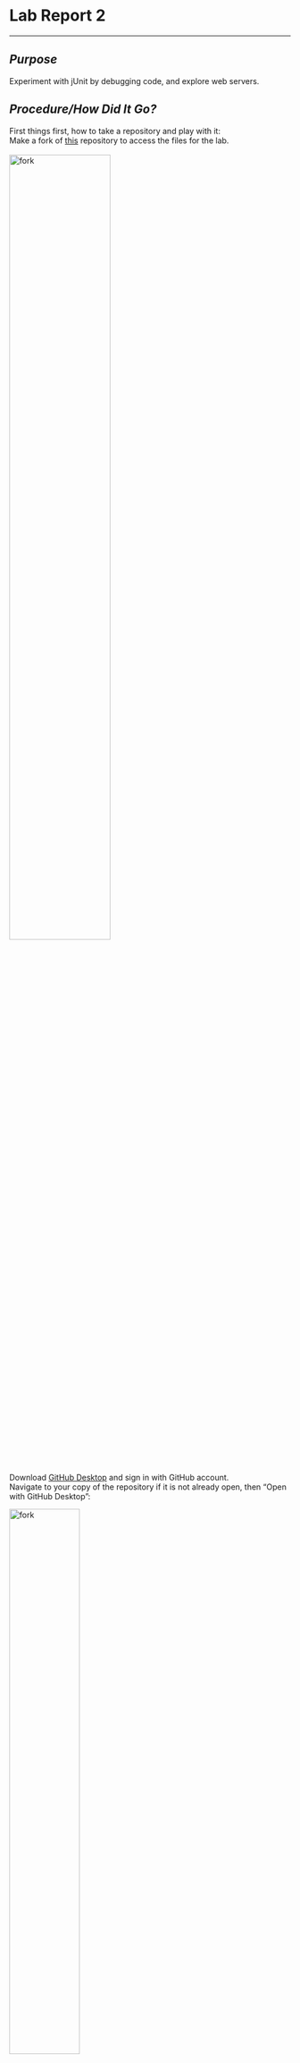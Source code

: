 # **Lab Report 2**
---

## ***Purpose***
Experiment with jUnit by debugging code, and explore web servers.

## ***Procedure/How Did It Go?***

First things first, how to take a repository and play with it: </br>
Make a fork of [this](https://github.com/ucsd-cse15l-w23/lab3) repository to access the files for the lab. </br>
</br>
<img src="fork.png" alt="fork" height="60%" width="60%">
</br>
</br>
Download [GitHub Desktop](https://desktop.github.com) and sign in with GitHub account. </br>
Navigate to your copy of the repository if it is not already open, then “Open with GitHub Desktop”: </br>

<img src="openGitDesk.png" alt="fork" height="50%" width="50%"></br>
</br>
</br>
In Github Desktop -> “Open in Visual Studio Code”. Now, you can edit the files and run code as usual.
After changes are made to your files, “Commit to main” -> “Push origin” in GitHub DeskTop to reflect changes to your repository: </br>

<img src="commitMain.png" alt="fork" height="30%" width="30%"></br>
<img src="pushOrigin.png" alt="fork" height="50%" width="50%">
---

### ***Part 1***
*The code in StringServer.java:* </br>
```
import java.io.IOException;
import java.net.URI;

class Handle implements URLHandler{
   String str = "";
  
   public String handleRequest(URI url){
       String str2 = str;
       if(url.getPath().equals("/add-message")){
           if(url.getQuery().contains("s=")){
               String[] quer = url.getQuery().split("=");
               str = quer[1]+ "\n";
               return str2 + str;
           }
       }
       return "Add something by adding 's=<your words>' at the end of the URL :)";
   }
}

class StringServer {
   public static void main(String[] args) throws IOException {
       if(args.length == 0){
           System.out.println("Missing port number! Try any number between 1024 to 49151");
           return;
       }
       int port = Integer.parseInt(args[0]);
       Server.start(port, new Handle());
   }
}
```
After compiling Server.java and StringServer.java, testing `java StringServer 1500` in terminal produced a link to a web server. Opening it up resulted in the image below, with the default message I set in the code above:</br>
<img src="initServer.png" alt="fork" height="50%" width="50%"></br>
  
Changing the path and query in the address bar by adding `/add-message?s=please` resulted in:</br>
  
<img src="pleaseServer.png" alt="fork" height="50%" width="50%"></br>
  
Notes about this:</br>
The link looks like this - http://localhost:1500/add-message?s=please </br>
</br>
Methods called (some in other files, not visible in code snippet above):</br>
StringServer.main(), Handle.handleRequest(), Server.start(), ServerHttpHandler.handle() </br>
</br>
Arguments:
* main(1500) 
* Handle.handleRequest(new URI(http://localhost:1500/add-message?s=please))
* Path: /add-message
* Query: ?s=please
* Server.start(1500, new Handle())
* String str = “please\n” </br>

The only relevant field that is changed is the str field (and technically, the str2 field in the handleRequest method), as it collects the desired words to concatenate to the list.</br>
    
</br>


Next, changing the query to add a new word: </br>
<img src="workServer.png" alt="fork" height="50%" width="50%">
  
Notes about this:</br>
    The link looks like this - http://localhost:1500/add-message?s=work </br>
    </br>
    Methods called:</br>
    Handle.handleRequest() </br>
    </br>
    Arguments:
* main(1500), 
* Handle.handleRequest(new URI(http://localhost:1500/add-message?s=work))
* Path: /add-message
* Query: ?s=work
* Server.start(1500, new Handle())
* String str = “work\n” </br>

The str field is changed to the next desired phrase to concatenate, “work,” by assigning the second value of the split query to str. </br>


### ***Part 2***
Input that did work:</br>
```
 @Test
 public void Linked2(){
   LinkedList l = new LinkedList();
   l.append(3);
   l.append(6);
   assertEquals("3 6 ", l.toString());
 }
```
Output:</br>
<img src="passTestsWrong.png" alt="fork" height="70%" width="70%"></br>
  
Input that did not work:</br>
```
@Test
 public void Linked1(){
   LinkedList l = new LinkedList();
   l.append(3);
   l.append(4);
   l.append(20);
   l.prepend(1);
   assertEquals("1 3 4 20 ", l.toString());
 }
```
Output:</br>
<img src="failTests.png" alt="fork" height="70%" width="70%"></br>
    Respective Failure in LinkedList.append():</br>
*The OutOfMemoryError is basically saying that Java has run out of space to hold all the values that it is being asked to hold, which implies that there is an infinite loop somewhere in LinkedList.append().*</br>
</br>

To fix the method, I just pulled the last line within the while loop, outside, so the method doesn’t keep adding Nodes to the linked list.</br>
*This is the result after running the same input through the corrected code.*</br>
</br>
<img src="passTestsCorrect.png" alt="fork" height="70%" width="70%"></br>
  
Old method: </br>
```
   public void append(int value) {
       if(this.root == null) {
           this.root = new Node(value, null);
           return;
       }
       // If it's just one element, add if after that one
       Node n = this.root;
       if(n.next == null) {
           n.next = new Node(value, null);
           return;
       }
       // Otherwise, loop until the end and add at the end with a null
       while(n.next != null) {
           n = n.next;
           n.next = new Node(value, null);
       }
   }
```

Fixed method: </br>
```
   public void append(int value) {
       if(this.root == null) {
           this.root = new Node(value, null);
           return;
       }
       // If it's just one element, add if after that one
       Node n = this.root;
       if(n.next == null) {
           n.next = new Node(value, null);
           return;
       }
       // Otherwise, loop until the end and add at the end with a null
       while(n.next != null) {
           n = n.next;
       }
       n.next = new Node(value, null);
   }
```
Essentially, the fix was to stop adding nodes (of the same value) to the end of the linked list and instead, find the last node, exit the while loop, and add the new node to the last one. </br>

---
### ***Part 3 (Reflection)***
Prior to a couple of lectures ago, I had no clue you could start a server from the command line. Then, in the week 2 lab, I learned that you could update the content in the web server by implementing methods that interpret given paths and queries given to the address bar. At first, even though all the necessary methods were there, I kept trying to manipulate the web server content through the VSCode terminal, but eventually, I realized the point of using the URI method calls in our Handler method was to make changes directly in the server. As for jUnit, we're already using it heavily in CSE 12, so it isn't entirely new to me, but it's nice to see familiar tools appear in this class. The content covered in the last two weeks has been very handy and cool. 
  
